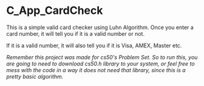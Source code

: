 # C_App_CardCheck

This is a simple valid card checker using Luhn Algorithm. Once you enter a card number, it will tell you if it is a valid number or not.

If it is a valid number, it will also tell you if it is Visa, AMEX, Master etc.

*Remember this project was made for cs50's Problem Set. So to run this, you are going to need to download cs50.h library to your system,
or feel free to mess with the code in a way it does not need that library, since this is a pretty basic algorithm.*
